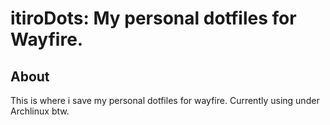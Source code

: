 # itiroDots: My personal dotfiles for Wayfire.

## About
This is where i save my personal dotfiles for wayfire. Currently using under Archlinux btw.
